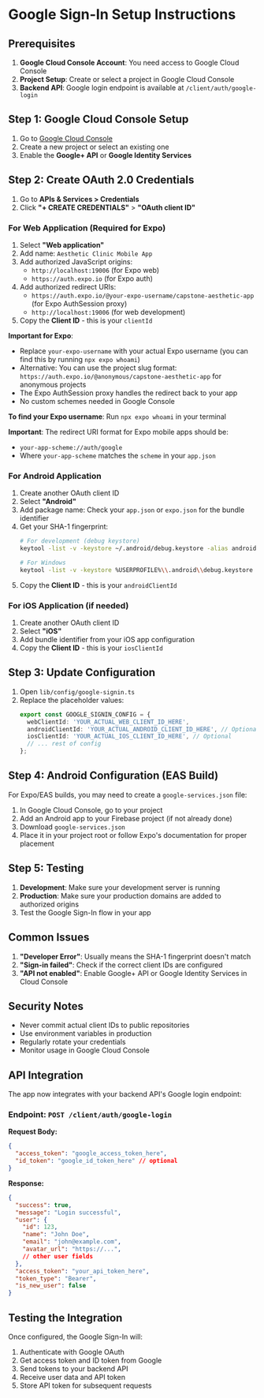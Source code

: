 # Google Sign-In Setup Instructions

## Prerequisites

1. **Google Cloud Console Account**: You need access to Google Cloud Console
2. **Project Setup**: Create or select a project in Google Cloud Console
3. **Backend API**: Google login endpoint is available at `/client/auth/google-login`

## Step 1: Google Cloud Console Setup

1. Go to [Google Cloud Console](https://console.cloud.google.com/)
2. Create a new project or select an existing one
3. Enable the **Google+ API** or **Google Identity Services**

## Step 2: Create OAuth 2.0 Credentials

1. Go to **APIs & Services > Credentials**
2. Click **"+ CREATE CREDENTIALS"** > **"OAuth client ID"**

### For Web Application (Required for Expo)
1. Select **"Web application"**
2. Add name: `Aesthetic Clinic Mobile App`
3. Add authorized JavaScript origins:
   - `http://localhost:19006` (for Expo web)
   - `https://auth.expo.io` (for Expo auth)
4. Add authorized redirect URIs:
   - `https://auth.expo.io/@your-expo-username/capstone-aesthetic-app` (for Expo AuthSession proxy)
   - `http://localhost:19006` (for web development)
5. Copy the **Client ID** - this is your `clientId`

**Important for Expo**: 
- Replace `your-expo-username` with your actual Expo username (you can find this by running `npx expo whoami`)
- Alternative: You can use the project slug format: `https://auth.expo.io/@anonymous/capstone-aesthetic-app` for anonymous projects
- The Expo AuthSession proxy handles the redirect back to your app
- No custom schemes needed in Google Console

**To find your Expo username**: Run `npx expo whoami` in your terminal

**Important**: The redirect URI format for Expo mobile apps should be:
- `your-app-scheme://auth/google`
- Where `your-app-scheme` matches the `scheme` in your `app.json`

### For Android Application
1. Create another OAuth client ID
2. Select **"Android"**
3. Add package name: Check your `app.json` or `expo.json` for the bundle identifier
4. Get your SHA-1 fingerprint:
   ```bash
   # For development (debug keystore)
   keytool -list -v -keystore ~/.android/debug.keystore -alias androiddebugkey -storepass android -keypass android
   
   # For Windows
   keytool -list -v -keystore %USERPROFILE%\\.android\\debug.keystore -alias androiddebugkey -storepass android -keypass android
   ```
5. Copy the **Client ID** - this is your `androidClientId`

### For iOS Application (if needed)
1. Create another OAuth client ID
2. Select **"iOS"**
3. Add bundle identifier from your iOS app configuration
4. Copy the **Client ID** - this is your `iosClientId`

## Step 3: Update Configuration

1. Open `lib/config/google-signin.ts`
2. Replace the placeholder values:
   ```typescript
   export const GOOGLE_SIGNIN_CONFIG = {
     webClientId: 'YOUR_ACTUAL_WEB_CLIENT_ID_HERE',
     androidClientId: 'YOUR_ACTUAL_ANDROID_CLIENT_ID_HERE', // Optional
     iosClientId: 'YOUR_ACTUAL_IOS_CLIENT_ID_HERE', // Optional
     // ... rest of config
   };
   ```

## Step 4: Android Configuration (EAS Build)

For Expo/EAS builds, you may need to create a `google-services.json` file:

1. In Google Cloud Console, go to your project
2. Add an Android app to your Firebase project (if not already done)
3. Download `google-services.json`
4. Place it in your project root or follow Expo's documentation for proper placement

## Step 5: Testing

1. **Development**: Make sure your development server is running
2. **Production**: Make sure your production domains are added to authorized origins
3. Test the Google Sign-In flow in your app

## Common Issues

1. **"Developer Error"**: Usually means the SHA-1 fingerprint doesn't match
2. **"Sign-in failed"**: Check if the correct client IDs are configured
3. **"API not enabled"**: Enable Google+ API or Google Identity Services in Cloud Console

## Security Notes

- Never commit actual client IDs to public repositories
- Use environment variables in production
- Regularly rotate your credentials
- Monitor usage in Google Cloud Console

## API Integration

The app now integrates with your backend API's Google login endpoint:

### Endpoint: `POST /client/auth/google-login`

**Request Body:**
```json
{
  "access_token": "google_access_token_here",
  "id_token": "google_id_token_here" // optional
}
```

**Response:**
```json
{
  "success": true,
  "message": "Login successful",
  "user": {
    "id": 123,
    "name": "John Doe",
    "email": "john@example.com",
    "avatar_url": "https://...",
    // other user fields
  },
  "access_token": "your_api_token_here",
  "token_type": "Bearer",
  "is_new_user": false
}
```

## Testing the Integration

Once configured, the Google Sign-In will:
1. Authenticate with Google OAuth
2. Get access token and ID token from Google
3. Send tokens to your backend API
4. Receive user data and API token
5. Store API token for subsequent requests